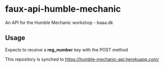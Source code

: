 # faux-api-humble-mechanic
An API for the Humble Mechanic workshop - baaa.dk

## Usage
Expects to receive a __reg_number__ key with the POST method

This repository is synched to https://humble-mechanic-api.herokuapp.com/


